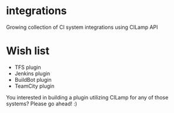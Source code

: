 # integrations
Growing collection of CI system integrations using CILamp API

Wish list
=========

* TFS plugin
* Jenkins plugin
* BuildBot plugin
* TeamCity plugin

You interested in building a plugin utilizing CILamp for any of those systems? Please go ahead! :)


